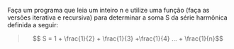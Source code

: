 
Faça um programa que leia um inteiro n e utilize uma função (faça as versões iterativa e recursiva) para determinar a soma S da série harmônica definida a seguir:

  

> $$ S = 1 + \frac{1}{2} + \frac{1}{3} +\frac{1}{4} ... + \frac{1}{n}$$
